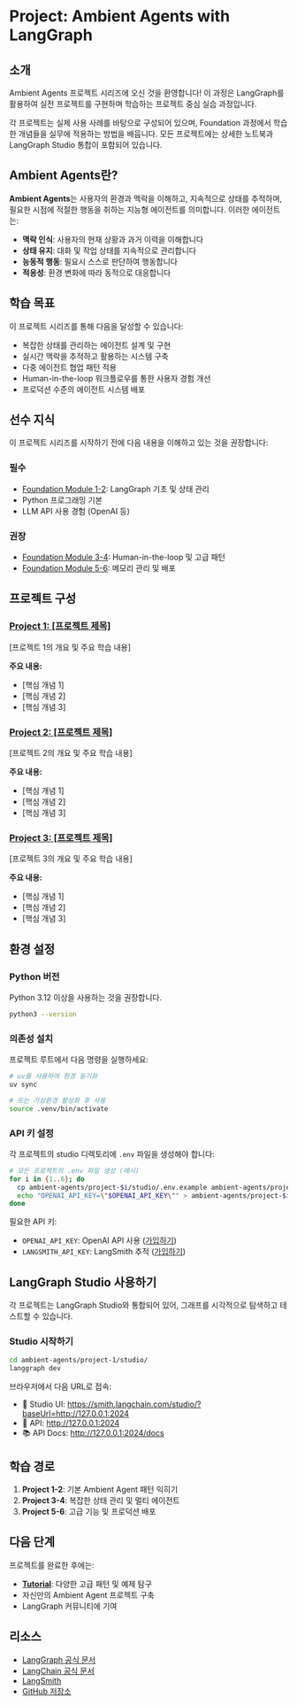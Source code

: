 # Project: Ambient Agents with LangGraph

## 소개

Ambient Agents 프로젝트 시리즈에 오신 것을 환영합니다! 이 과정은 LangGraph를 활용하여 실전 프로젝트를 구현하며 학습하는 프로젝트 중심 실습 과정입니다.

각 프로젝트는 실제 사용 사례를 바탕으로 구성되어 있으며, Foundation 과정에서 학습한 개념들을 실무에 적용하는 방법을 배웁니다. 모든 프로젝트에는 상세한 노트북과 LangGraph Studio 통합이 포함되어 있습니다.

## Ambient Agents란?

**Ambient Agents**는 사용자의 환경과 맥락을 이해하고, 지속적으로 상태를 추적하며, 필요한 시점에 적절한 행동을 취하는 지능형 에이전트를 의미합니다. 이러한 에이전트는:

- **맥락 인식**: 사용자의 현재 상황과 과거 이력을 이해합니다
- **상태 유지**: 대화 및 작업 상태를 지속적으로 관리합니다
- **능동적 행동**: 필요시 스스로 판단하여 행동합니다
- **적응성**: 환경 변화에 따라 동적으로 대응합니다

## 학습 목표

이 프로젝트 시리즈를 통해 다음을 달성할 수 있습니다:

- 복잡한 상태를 관리하는 에이전트 설계 및 구현
- 실시간 맥락을 추적하고 활용하는 시스템 구축
- 다중 에이전트 협업 패턴 적용
- Human-in-the-loop 워크플로우를 통한 사용자 경험 개선
- 프로덕션 수준의 에이전트 시스템 배포

## 선수 지식

이 프로젝트 시리즈를 시작하기 전에 다음 내용을 이해하고 있는 것을 권장합니다:

### 필수
- [Foundation Module 1-2](../foundation/module-1/README.md): LangGraph 기초 및 상태 관리
- Python 프로그래밍 기본
- LLM API 사용 경험 (OpenAI 등)

### 권장
- [Foundation Module 3-4](../foundation/module-3/README.md): Human-in-the-loop 및 고급 패턴
- [Foundation Module 5-6](../foundation/module-5/README.md): 메모리 관리 및 배포

## 프로젝트 구성

### [Project 1: [프로젝트 제목]](./project-1/README.md)

[프로젝트 1의 개요 및 주요 학습 내용]

**주요 내용:**
- [핵심 개념 1]
- [핵심 개념 2]
- [핵심 개념 3]

### [Project 2: [프로젝트 제목]](./project-2/README.md)

[프로젝트 2의 개요 및 주요 학습 내용]

**주요 내용:**
- [핵심 개념 1]
- [핵심 개념 2]
- [핵심 개념 3]

### [Project 3: [프로젝트 제목]](./project-3/README.md)

[프로젝트 3의 개요 및 주요 학습 내용]

**주요 내용:**
- [핵심 개념 1]
- [핵심 개념 2]
- [핵심 개념 3]

## 환경 설정

### Python 버전

Python 3.12 이상을 사용하는 것을 권장합니다.

```bash
python3 --version
```

### 의존성 설치

프로젝트 루트에서 다음 명령을 실행하세요:

```bash
# uv를 사용하여 환경 동기화
uv sync

# 또는 가상환경 활성화 후 사용
source .venv/bin/activate
```

### API 키 설정

각 프로젝트의 studio 디렉토리에 `.env` 파일을 생성해야 합니다:

```bash
# 모든 프로젝트의 .env 파일 생성 (예시)
for i in {1..6}; do
  cp ambient-agents/project-$i/studio/.env.example ambient-agents/project-$i/studio/.env
  echo "OPENAI_API_KEY=\"$OPENAI_API_KEY\"" > ambient-agents/project-$i/studio/.env
done
```

필요한 API 키:
- `OPENAI_API_KEY`: OpenAI API 사용 ([가입하기](https://openai.com/))
- `LANGSMITH_API_KEY`: LangSmith 추적 ([가입하기](https://smith.langchain.com/))

## LangGraph Studio 사용하기

각 프로젝트는 LangGraph Studio와 통합되어 있어, 그래프를 시각적으로 탐색하고 테스트할 수 있습니다.

### Studio 시작하기

```bash
cd ambient-agents/project-1/studio/
langgraph dev
```

브라우저에서 다음 URL로 접속:
- 🎨 Studio UI: https://smith.langchain.com/studio/?baseUrl=http://127.0.0.1:2024
- 🚀 API: http://127.0.0.1:2024
- 📚 API Docs: http://127.0.0.1:2024/docs

## 학습 경로

1. **Project 1-2**: 기본 Ambient Agent 패턴 익히기
2. **Project 3-4**: 복잡한 상태 관리 및 멀티 에이전트
3. **Project 5-6**: 고급 기능 및 프로덕션 배포

## 다음 단계

프로젝트를 완료한 후에는:

- **[Tutorial](../tutorial/README.md)**: 다양한 고급 패턴 및 예제 탐구
- 자신만의 Ambient Agent 프로젝트 구축
- LangGraph 커뮤니티에 기여

## 리소스

- [LangGraph 공식 문서](https://langchain-ai.github.io/langgraph/)
- [LangChain 공식 문서](https://python.langchain.com/)
- [LangSmith](https://smith.langchain.com/)
- [GitHub 저장소](https://github.com/langchain-ai)
